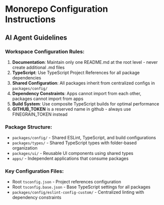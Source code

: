 # Monorepo Configuration Instructions

## AI Agent Guidelines

### Workspace Configuration Rules:

1. **Documentation**: Maintain only one README.md at the root level - never create additional .md files
2. **TypeScript**: Use TypeScript Project References for all package dependencies
3. **Shared Configuration**: All packages inherit from centralized configs in `packages/config/`
4. **Dependency Constraints**: Apps cannot import from each other, packages cannot import from apps
5. **Build System**: Use composite TypeScript builds for optimal performance
6. **GITHUB_TOKEN** is a reserved name in github - always use FINEGRAIN_TOKEN instead

### Package Structure:

- `packages/config/` - Shared ESLint, TypeScript, and build configurations
- `packages/types/` - Shared TypeScript types with folder-based organization
- `packages/ui/` - Reusable UI components using shared types
- `apps/` - Independent applications that consume packages

### Key Configuration Files:

- Root `tsconfig.json` - Project references configuration
- Root `tsconfig.base.json` - Base TypeScript settings for all packages
- `packages/config/eslint-config-custom/` - Centralized linting with dependency constraints
